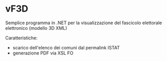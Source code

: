 # vF3D

Semplice programma in .NET per la visualizzazione del fascicolo elettorale elettronico (modello 3D XML)

Caratteristiche:
- scarico dell'elenco dei comuni dal permalink ISTAT
- generazione PDF via XSL FO
